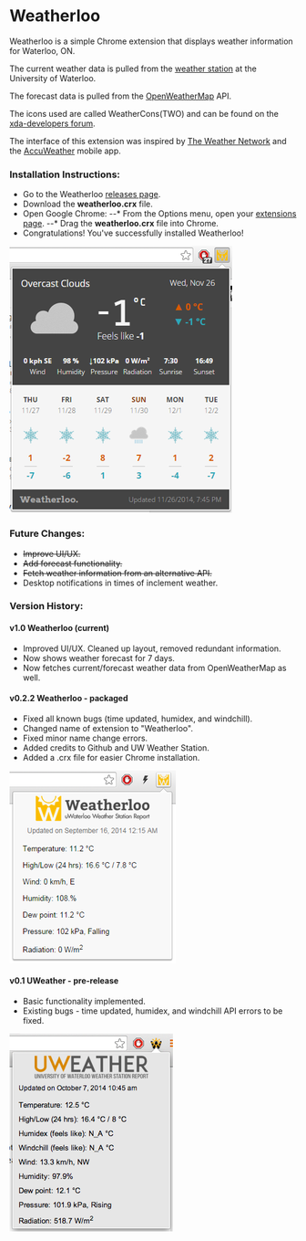 # Weatherloo
Weatherloo is a simple Chrome extension that displays weather information for Waterloo, ON.

The current weather data is pulled from the [weather station](http://weather.uwaterloo.ca) at the University of Waterloo.

The forecast data is pulled from the [OpenWeatherMap](http://openweathermap.org/) API.

The icons used are called WeatherCons(TWO) and can be found on the [xda-developers forum](http://forum.xda-developers.com/showthread.php?t=1922149).

The interface of this extension was inspired by [The Weather Network](http://www.theweathernetwork.com/weather/canada/ontario/waterloo) and the [AccuWeather](http://www.accuweather.com/) mobile app.

### Installation Instructions:
- Go to the Weatherloo [releases page](https://github.com/neivin/weatherloo/releases).
- Download the **weatherloo.crx** file.
- Open Google Chrome:
--* From the Options menu, open your [extensions page](chrome://extensions/).
--* Drag the **weatherloo.crx** file into Chrome.
- Congratulations! You've successfully installed Weatherloo!

![Screenshot](/img/screenshots/third.png)

### Future Changes:
- ~~Improve UI/UX.~~
- ~~Add forecast functionality.~~
- ~~Fetch weather information from an alternative API.~~
- Desktop notifications in times of inclement weather.

### Version History:

#### v1.0 Weatherloo (current)
- Improved UI/UX. Cleaned up layout, removed redundant information.
- Now shows weather forecast for 7 days.
- Now fetches current/forecast weather data from OpenWeatherMap as well.

#### v0.2.2 Weatherloo - packaged
- Fixed all known bugs (time updated, humidex, and windchill).
- Changed name of extension to "Weatherloo".
- Fixed minor name change errors.
- Added credits to Github and UW Weather Station.
- Added a .crx file for easier Chrome installation.

![Screenshot](/img/screenshots/second.png)


#### v0.1 UWeather - pre-release
- Basic functionality implemented.
- Existing bugs - time updated, humidex, and windchill API errors to be fixed.

![Screenshot](/img/screenshots/first.png)